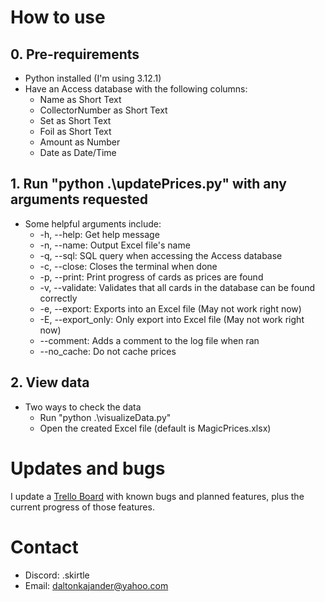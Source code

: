 # How to use

## 0. Pre-requirements
* Python installed (I'm using 3.12.1)
* Have an Access database with the following columns:
  * Name as Short Text
  * CollectorNumber as Short Text
  * Set as Short Text
  * Foil as Short Text
  * Amount as Number
  * Date as Date/Time

## 1. Run "python .\updatePrices.py" with any arguments requested
* Some helpful arguments include:
  * -h, --help: Get help message
  * -n, --name: Output Excel file's name
  * -q, --sql: SQL query when accessing the Access database
  * -c, --close: Closes the terminal when done
  * -p, --print: Print progress of cards as prices are found
  * -v, --validate: Validates that all cards in the database can be found correctly
  * -e, --export: Exports into an Excel file (May not work right now)
  * -E, --export_only: Only export into Excel file (May not work right now)
  * --comment: Adds a comment to the log file when ran
  * --no_cache: Do not cache prices

## 2. View data
* Two ways to check the data
  * Run "python .\visualizeData.py"
  * Open the created Excel file (default is MagicPrices.xlsx)


# Updates and bugs
I update a [Trello Board](https://trello.com/b/tSz5I1D7/mtg) with known bugs and planned features, plus the current progress of those features.

# Contact
* Discord: .skirtle
* Email: daltonkajander@yahoo.com